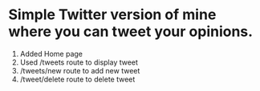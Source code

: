 # Simple Twitter version of mine where you can tweet your opinions.
1. Added Home page
2. Used /tweets route to display tweet
3. /tweets/new route to add new tweet
4. /tweet/delete route to delete tweet
